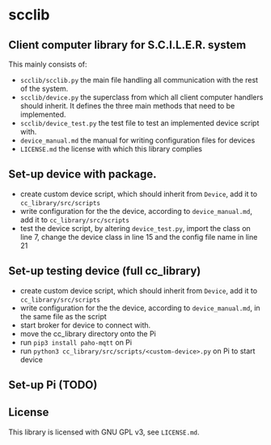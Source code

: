 # scclib

## Client computer library for S.C.I.L.E.R. system
This mainly consists of:

- `scclib/scclib.py` the main file handling all communication with the rest of the system.
- `scclib/device.py` the superclass from which all client computer handlers should inherit. It defines the three main methods that need to be implemented.
- `scclib/device_test.py` the test file to test an implemented device script with.
- `device_manual.md` the manual for writing configuration files for devices
- `LICENSE.md` the license with which this library complies

## Set-up device with package.
- create custom device script, which should inherit from `Device`, add it to `cc_library/src/scripts`
- write configuration for the the device, according to `device_manual.md`, add it to `cc_library/src/scripts`
- test the device script, by altering `device_test.py`, import the class on line 7, change the device class in line 15 and the config file name in line 21



## Set-up testing device (full cc_library)
- create custom device script, which should inherit from `Device`, add it to `cc_library/src/scripts`
- write configuration for the the device, according to `device_manual.md`, in the same file as the script
- start broker for device to connect with. 
- move the cc_library directory onto the Pi
- run `pip3 install paho-mqtt` on Pi
- run `python3 cc_library/src/scripts/<custom-device>.py` on Pi to start device

## Set-up Pi (TODO)


## License
This library is licensed with GNU GPL v3, see `LICENSE.md`.